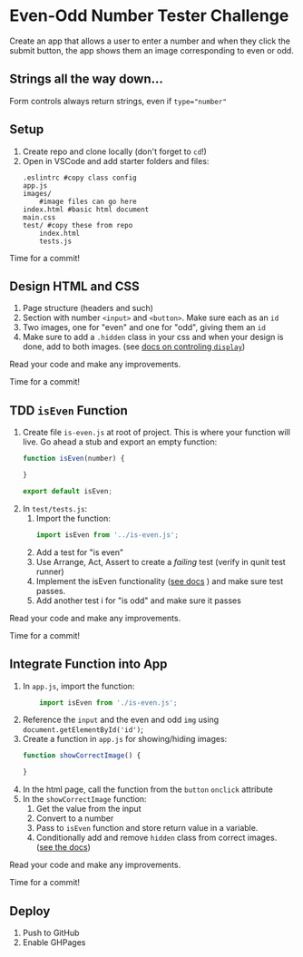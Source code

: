 Even-Odd Number Tester Challenge
===

Create an app that allows a user to enter a number and
when they click the submit button, the app shows them
an image corresponding to even or odd.

## Strings all the way down...

Form controls always return strings, even if `type="number"`

## Setup

1. Create repo and clone locally (don't forget to `cd`!)
1. Open in VSCode and add starter folders and files:
    ```
    .eslintrc #copy class config
    app.js
    images/
        #image files can go here
    index.html #basic html document
    main.css
    test/ #copy these from repo
        index.html
        tests.js
    ```

Time for a commit!

## Design HTML and CSS

1. Page structure (headers and such)
1. Section with number `<input>` and `<button>`. Make sure each as an `id`
1. Two images, one for "even" and one for "odd", giving them an `id`
1. Make sure to add a `.hidden` class in your css and when your design is done,
add to both images. (see [docs on controling `display`](https://developer.mozilla.org/en-US/docs/Web/CSS/display))

Read your code and make any improvements.

Time for a commit!

## TDD `isEven` Function

1. Create file `is-even.js` at root of project. This is where
your function will live. Go ahead a stub and export an empty function:
    ```js
    function isEven(number) {

    }

    export default isEven;
    ```
1. In `test/tests.js`:
    1. Import the function:
        ```js
        import isEven from '../is-even.js';
        ```
    1. Add a test for "is even"
    1. Use Arrange, Act, Assert to create a _failing_ test (verify in qunit test runner)
    1. Implement the isEven functionality ([see docs](https://developer.mozilla.org/en-US/docs/Web/JavaScript/Reference/Operators/Arithmetic_Operators#Remainder) ) and make sure test passes.
    1. Add another test i for "is odd" and make sure it passes

Read your code and make any improvements.

Time for a commit!

## Integrate Function into App

1. In `app.js`, import the function:
    ```js
        import isEven from './is-even.js';
    ```
1. Reference the `input` and the even and odd `img` using `document.getElementById('id')`;
1. Create a function in `app.js` for showing/hiding images:
    ```js
    function showCorrectImage() {

    }
    ```
1. In the html page, call the function from the `button` `onclick` attribute
1. In the `showCorrectImage` function:
    1. Get the value from the input
    1. Convert to a number
    1. Pass to `isEven` function and store return value in a variable.
    1. Conditionally add and remove `hidden` class from
    correct images. ([see the docs](https://developer.mozilla.org/en-US/docs/Web/API/Element/classList))

Read your code and make any improvements.

Time for a commit!

## Deploy

1. Push to GitHub
1. Enable GHPages